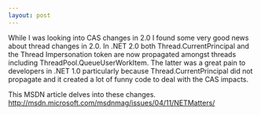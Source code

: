 ```yaml
---
layout: post
---
```

While I was looking into CAS changes in 2.0 I found some very good news about
thread changes in 2.0.  In .NET 2.0 both Thread.CurrentPrincipal and the
Thread Impersonation token are now propagated amongst threads including
ThreadPool.QueueUserWorkItem.  The latter was a great pain to developers in
.NET 1.0 particularly because Thread.CurrentPrincipal did not propagate and it
created a lot of funny code to deal with the CAS impacts.

This MSDN article delves into these changes.
<http://msdn.microsoft.com/msdnmag/issues/04/11/NETMatters/>

